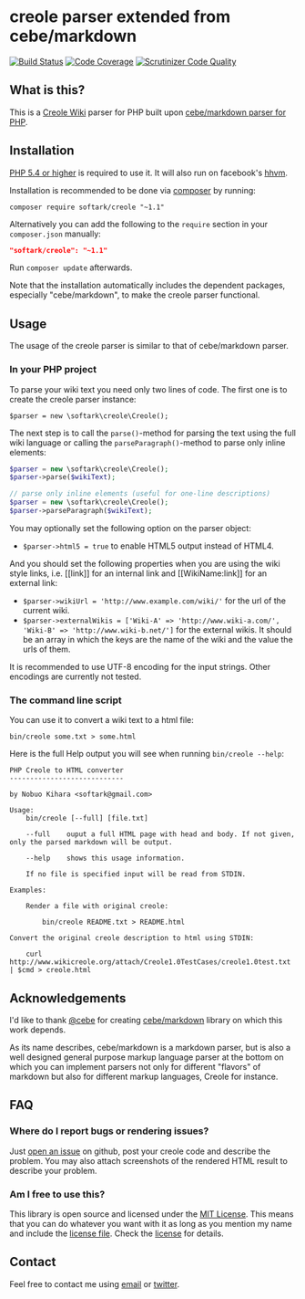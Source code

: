 creole parser extended from cebe/markdown
=========================================

[![Build Status](https://travis-ci.org/softark/creole.svg?branch=master)](https://travis-ci.org/softark/creole)
[![Code Coverage](https://scrutinizer-ci.com/g/softark/creole/badges/coverage.png?b=master)](https://scrutinizer-ci.com/g/softark/creole/?branch=master)
[![Scrutinizer Code Quality](https://scrutinizer-ci.com/g/softark/creole/badges/quality-score.png?b=master)](https://scrutinizer-ci.com/g/softark/creole/?branch=master)

What is this? <a name="what"></a>
-------------

This is a [Creole Wiki](http://www.wikicreole.org/wiki/Creole1.0) parser for PHP built upon [cebe/markdown parser for PHP](https://github.com/cebe/markdown).

Installation <a name="installation"></a>
------------

[PHP 5.4 or higher](http://www.php.net/downloads.php) is required to use it.
It will also run on facebook's [hhvm](http://hhvm.com/).

Installation is recommended to be done via [composer][] by running:

	composer require softark/creole "~1.1"

Alternatively you can add the following to the `require` section in your `composer.json` manually:

```json
"softark/creole": "~1.1"
```

Run `composer update` afterwards.

Note that the installation automatically includes the dependent packages, especially "cebe/markdown", to make the creole parser functional.

[composer]: https://getcomposer.org/ "The PHP package manager"


Usage <a name="usage"></a>
-----

The usage of the creole parser is similar to that of cebe/markdown parser.

### In your PHP project

To parse your wiki text you need only two lines of code. The first one is to create the creole parser instance:

```
$parser = new \softark\creole\Creole();
```

The next step is to call the `parse()`-method for parsing the text using the full wiki language
or calling the `parseParagraph()`-method to parse only inline elements:

```php
$parser = new \softark\creole\Creole();
$parser->parse($wikiText);

// parse only inline elements (useful for one-line descriptions)
$parser = new \softark\creole\Creole();
$parser->parseParagraph($wikiText);
```
You may optionally set the following option on the parser object:

- `$parser->html5 = true` to enable HTML5 output instead of HTML4.

And you should set the following properties when you are using the wiki style links, i.e. [[link]] for an internal link
and [[WikiName:link]] for an external link:

- `$parser->wikiUrl = 'http://www.example.com/wiki/'` for the url of the current wiki.
- `$parser->externalWikis = ['Wiki-A' => 'http://www.wiki-a.com/', 'Wiki-B' => 'http://www.wiki-b.net/']`
  for the external wikis. It should be an array in which the keys are the name of the wiki and
  the value the urls of them. 

It is recommended to use UTF-8 encoding for the input strings. Other encodings are currently not tested.

### The command line script

You can use it to convert a wiki text to a html file:

    bin/creole some.txt > some.html

Here is the full Help output you will see when running `bin/creole --help`:

    PHP Creole to HTML converter
    ----------------------------
    
    by Nobuo Kihara <softark@gmail.com>
    
    Usage:
        bin/creole [--full] [file.txt]
    
        --full    ouput a full HTML page with head and body. If not given, only the parsed markdown will be output.

        --help    shows this usage information.

        If no file is specified input will be read from STDIN.

    Examples:

        Render a file with original creole:

            bin/creole README.txt > README.html

    Convert the original creole description to html using STDIN:

        curl http://www.wikicreole.org/attach/Creole1.0TestCases/creole1.0test.txt | $cmd > creole.html


Acknowledgements <a name="ack"></a>
----------------

I'd like to thank [@cebe][] for creating [cebe/markdown][] library on which this work depends.

As its name describes, cebe/markdown is a markdown parser, but is also a well designed general
purpose markup language parser at the bottom on which you can implement parsers not only for different
"flavors" of markdown but also for different markup languages, Creole for instance.

[@cebe]: https://github.com/cebe "Carsten Brandt"
[cebe/markdown]: https://github.com/cebe/markdown "A super fast, highly extensible markdown parser for PHP"

FAQ <a name="faq"></a>
---

### Where do I report bugs or rendering issues?

Just [open an issue][] on github, post your creole code and describe the problem.
You may also attach screenshots of the rendered HTML result to describe your problem.

[open an issue]: https://github.com/softark/creole/issues/new


### Am I free to use this?

This library is open source and licensed under the [MIT License][]. This means that you can do whatever you want
with it as long as you mention my name and include the [license file][license]. Check the [license][] for details.

[MIT License]: http://opensource.org/licenses/MIT

[license]: https://github.com/softark/creole/blob/master/LICENSE

Contact
-------

Feel free to contact me using [email](mailto:softark@gmail.com) or [twitter](https://twitter.com/softark).
